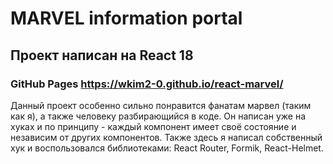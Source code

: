 # MARVEL information portal

## Проект написан на React 18

### GitHub Pages https://wkim2-0.github.io/react-marvel/

Данный проект особенно сильно понравится фанатам марвел (таким как я), а также человеку разбирающийся в коде. Он написан уже на хуках и по принципу - каждый компонент имеет своё состояние и независим от других компонентов. Также здесь я написал собственный хук и воспользовался библиотеками: React Router, Formik, React-Helmet.
